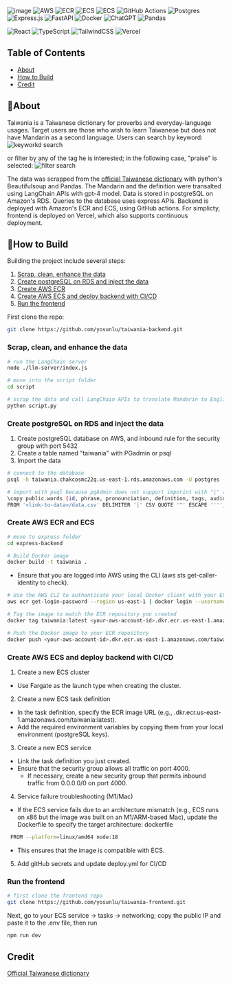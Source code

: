 ![image](https://github.com/user-attachments/assets/908ca10b-97bd-4455-8add-903e1d38d07c)
![AWS](https://img.shields.io/badge/AWS-%23FF9900.svg?style=for-the-badge&logo=amazon-aws&logoColor=white)
![ECR](https://img.shields.io/badge/ECR-%23FF9900.svg?style=for-the-badge&logo=amazon-ecr&logoColor=white)
![ECS](https://img.shields.io/badge/ECS-%23FF9900.svg?style=for-the-badge&logo=amazon-ecr&logoColor=white)
![ECS](https://img.shields.io/badge/RDS-%23FF9900.svg?style=for-the-badge&logo=amazon-ecr&logoColor=white)
![GitHub Actions](https://img.shields.io/badge/github%20actions-%232671E5.svg?style=for-the-badge&logo=githubactions&logoColor=white)
![Postgres](https://img.shields.io/badge/postgres-%23316192.svg?style=for-the-badge&logo=postgresql&logoColor=white)
![Express.js](https://img.shields.io/badge/express.js-%23404d59.svg?style=for-the-badge&logo=express&logoColor=%2361DAFB)
![FastAPI](https://img.shields.io/badge/FastAPI-005571?style=for-the-badge&logo=fastapi)
![Docker](https://img.shields.io/badge/docker-%230db7ed.svg?style=for-the-badge&logo=docker&logoColor=white)
![ChatGPT](https://img.shields.io/badge/LangChain-74aa9c?style=for-the-badge&logo=openai&logoColor=white)
![Pandas](https://img.shields.io/badge/pandas-%23150458.svg?style=for-the-badge&logo=pandas&logoColor=white)

![React](https://img.shields.io/badge/react-%2320232a.svg?style=for-the-badge&logo=react&logoColor=%2361DAFB)
![TypeScript](https://img.shields.io/badge/typescript-%23007ACC.svg?style=for-the-badge&logo=typescript&logoColor=white)
![TailwindCSS](https://img.shields.io/badge/tailwindcss-%2338B2AC.svg?style=for-the-badge&logo=tailwind-css&logoColor=white)
![Vercel](https://img.shields.io/badge/vercel-%23000000.svg?style=for-the-badge&logo=vercel&logoColor=white)

## Table of Contents

- [About](#about)
- [How to Build](#how-to-build)
- [Credit](#credit)


## 🚀About
Taiwania is a Taiwanese dictionary for proverbs and everyday-language usages. Target users are those who wish to learn Taiwanese
but does not have Mandarin as a second language. Users can search by keyword:
![keyworkd search](https://github.com/user-attachments/assets/04a31bbf-044b-4034-8087-ae476bb0dbc8)

or filter by any of the tag he is interested; in the following case, "praise" is selected:
![filter search](https://github.com/user-attachments/assets/4fc452cb-42be-4f17-9e7a-32179a259ec3)


The data was scrapped from the [official Taiwanese dictionary](https://sutian.moe.edu.tw/zh-hant/) with python's Beautifulsoup and Pandas. The Mandarin 
and the definition were transalted using LangChain APIs with gpt-4 model. Data is stored in postgreSQL on Amazon's RDS.
Queries to the database uses express APIs. Backend is deployed with Amazon's ECR and ECS, using GitHub actions. For simplicty,
frontend is deployed on Vercel, which also supports continuous deployment. 

## 👾How to Build
Building the project include several steps:
1. [Scrap, clean, enhance the data](#Scrap-clean-and-enhance-the-data)
2. [Create postgreSQL on RDS and inject the data](#Create-postgreSQL-on-RDS-and-inject-the-data)
3. [Create AWS ECR](#Create-AWS-ECR-and-ECS)
4. [Create AWS ECS and deploy backend with CI/CD](#Create-AWS-ECS-and-deploy-backend-with-CI/CD)
5. [Run the frontend](#Run-the-frontend)


First clone the repo:

``` bash
git clone https://github.com/yosunlu/taiwania-backend.git
```
### Scrap, clean, and enhance the data
``` bash
# run the LangChain server
node ./llm-server/index.js

# move into the script folder
cd script 

# scrap the data and call LangChain APIs to translate Mandarin to English; a csv file will be generated
python script.py 

```
### Create postgreSQL on RDS and inject the data
1. Create postgreSQL database on AWS, and inbound rule for the security group with port 5432
2. Create a table named "taiwania" with PGadmin or psql
3. Import the data
``` bash
# connect to the database
psql -h taiwania.chakcosmc22q.us-east-1.rds.amazonaws.com -U postgres -d taiwania

# import with psql because pgAdmin does not support imporint with "|" as delimiter 
\copy public.words (id, phrase, pronounciation, definition, tags, audiourl) \
FROM '<link-to-data>/data.csv' DELIMITER '|' CSV QUOTE '"' ESCAPE '''';
```
### Create AWS ECR and ECS
``` bash
# move to express folder
cd express-backend

# Build Docker image
docker build -t taiwania .
```
- Ensure that you are logged into AWS using the CLI (aws sts get-caller-identity to check).
``` bash
# Use the AWS CLI to authenticate your local Docker client with your ECR registry
aws ecr get-login-password --region us-east-1 | docker login --username AWS --password-stdin <your-aws-account-id>.dkr.ecr.us-east-1.amazonaws.com/taiwania

# Tag the image to match the ECR repository you created
docker tag taiwania:latest <your-aws-account-id>.dkr.ecr.us-east-1.amazonaws.com/taiwania:latest

# Push the Docker image to your ECR repository
docker push <your-aws-account-id>.dkr.ecr.us-east-1.amazonaws.com/taiwania:latest

```
### Create AWS ECS and deploy backend with CI/CD
1. Create a new ECS cluster
  - Use Fargate as the launch type when creating the cluster.
2. Create a new ECS task definition
  - In the task definition, specify the ECR image URL (e.g., <your-aws-account-id>.dkr.ecr.us-east-1.amazonaws.com/taiwania:latest).
  - Add the required environment variables by copying them from your local environment (postgreSQL keys).
3. Create a new ECS service
  - Link the task definition you just created.
  - Ensure that the security group allows all traffic on port 4000.
    - If necessary, create a new security group that permits inbound traffic from 0.0.0.0/0 on port 4000.
4. Service failure troubleshooting (M1/Mac)
  - If the ECS service fails due to an architecture mismatch (e.g., ECS runs on x86 but the image was built on an M1/ARM-based Mac), update the Dockerfile to specify the target architecture:
dockerfile
``` bash
 FROM --platform=linux/amd64 node:18
```
 - This ensures that the image is compatible with ECS.
  
5. Add gitHub secrets and update deploy.yml for CI/CD

### Run the frontend
``` bash  
# first clone the frontend repo
git clone https://github.com/yosunlu/taiwania-frontend.git
```
Next, go to your ECS service -> tasks -> networking; copy the public IP and paste it to the .env file, then run
  ``` bash
  npm run dev
  ```

## Credit 
[Official Taiwanese dictionary](https://sutian.moe.edu.tw/zh-hant/)
